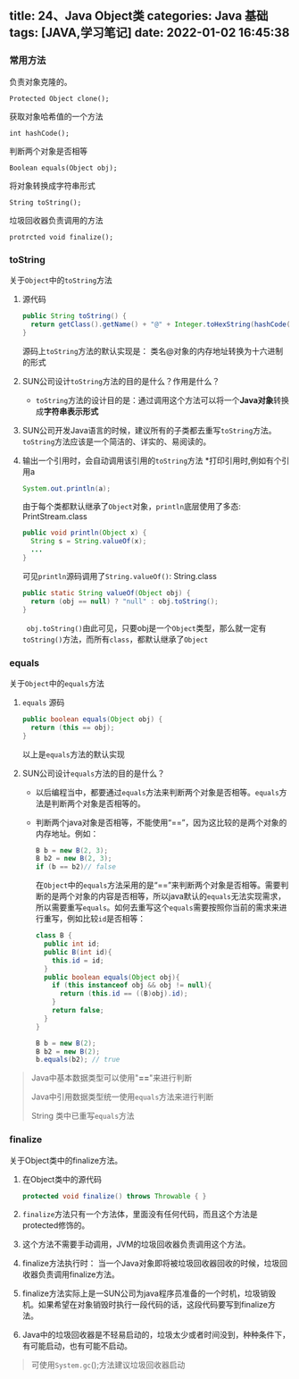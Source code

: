 title: 24、Java Object类
categories: Java 基础
tags: [JAVA,学习笔记]
date: 2022-01-02 16:45:38
---
### 常用方法

负责对象克隆的。

`Protected Object clone();`

获取对象哈希值的一个方法

`int hashCode();`

判断两个对象是否相等

`Boolean equals(Object obj);`

将对象转换成字符串形式

`String toString();`

垃圾回收器负责调用的方法

`protrcted void finalize();`



### toString

关于`Object`中的`toString`方法

1. 源代码
   ```java
   public String toString() {
     return getClass().getName() + "@" + Integer.toHexString(hashCode());
   }
   ```
   
   源码上`toString`方法的默认实现是：
   类名@对象的内存地址转换为十六进制的形式
   
2. SUN公司设计`toString`方法的目的是什么？作用是什么？

   - `toString`方法的设计目的是：通过调用这个方法可以将一个**Java对象**转换成**字符串表示形式**

3. SUN公司开发Java语言的时候，建议所有的子类都去重写`toString`方法。`toString`方法应该是一个简洁的、详实的、易阅读的。

4. 输出一个引用时，会自动调用该引用的`toString`方法
   *打印引用时,例如有个引用a

   ```java
   System.out.println(a); 
   ```

   由于每个类都默认继承了`Object`对象，`println`底层使用了多态: PrintStream.class

   ```java
   public void println(Object x) {
     String s = String.valueOf(x);
     ...
   }
   ```

   可见`println`源码调用了`String.valueOf()`: String.class

   ```java
   public static String valueOf(Object obj) {
     return (obj == null) ? "null" : obj.toString();
   }
   ```

   ` obj.toString()`由此可见，只要obj是一个`Object`类型，那么就一定有`toString()`方法，而所有`class`，都默认继承了`Object`





### equals

 关于`Object`中的`equals`方法

1. `equals` 源码

   ```java
   public boolean equals(Object obj) {
     return (this == obj);
   }
   ```

   以上是`equals`方法的默认实现

2. SUN公司设计`equals`方法的目的是什么？

   - 以后编程当中，都要通过`equals`方法来判断两个对象是否相等。`equals`方法是判断两个对象是否相等的。

   - 判断两个java对象是否相等，不能使用“==”，因为这比较的是两个对象的内存地址。例如：

     ```java
     B b = new B(2, 3);
     B b2 = new B(2, 3);
     if (b == b2)// false
     ```

     在`Object`中的`equals`方法采用的是“\==”来判断两个对象是否相等。需要判断的是两个对象的内容是否相等，所以java默认的`equals`无法实现需求，所以需要重写`equals`。如何去重写这个`equals`需要按照你当前的需求来进行重写，例如比较`id`是否相等：

     ```java
     class B {
       public int id;
       public B(int id){
         this.id = id;
       }
       public boolean equals(Object obj){
         if (this instanceof obj && obj != null){
           return (this.id == ((B)obj).id);
         }
         return false;
       }
     }
     ```

     ```java
     B b = new B(2);
     B b2 = new B(2);
     b.equals(b2); // true
     ```

     



> Java中基本数据类型可以使用"**\==**"来进行判断
>
> Java中引用数据类型统一使用`equals`方法来进行判断
>
> String 类中已重写`equals`方法



### finalize

关于Object类中的finalize方法。

1. 在Object类中的源代码

   ```java
   protected void finalize() throws Throwable { }
   ```

2. `finalize`方法只有一个方法体，里面没有任何代码，而且这个方法是protected修饰的。

3. 这个方法不需要手动调用，JVM的垃圾回收器负责调用这个方法。

4. finalize方法执行时：
   当一个Java对象即将被垃圾回收器回收的时候，垃圾回收器负责调用finalize方法。

5. finalize方法实际上是一SUN公司为java程序员准备的一个时机，垃圾销毁机。如果希望在对象销毁时执行一段代码的话，这段代码要写到finalize方法。

6. Java中的垃圾回收器是不轻易启动的，垃圾太少或者时间没到，种种条件下，有可能启动，也有可能不启动。



> 可使用`System.gc`();方法建议垃圾回收器启动